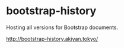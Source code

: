 bootstrap-history
=================

Hosting all versions for Bootstrap documents.

http://bootstrap-history.akiyan.tokyo/
